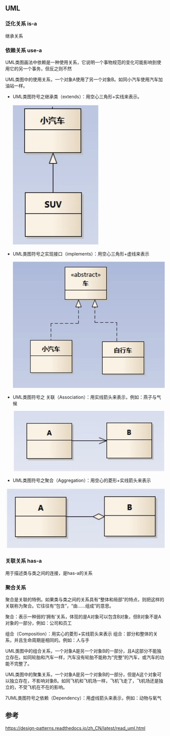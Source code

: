 ## UML

### 泛化关系 is-a

继承关系



### 依赖关系 use-a

UML类图画法中依赖是一种使用关系，它说明一个事物规范的变化可能影响到使用它的另一个事务，但反之则不然

UML类图中的使用关系，一个对象A使用了另一个对象B。如同小汽车使用汽车加油站一样。

* UML类图符号之继承类（extends）：用空心三角形+实线来表示。

  ![image-20211208134402893](./image-20211208134402893.png)

* UML类图符号之实现接口（implements）：用空心三角形+虚线来表示

  ![image-20211208134504302](./image-20211208134504302.png)

* UML类图符号之 关联（Association）：用实线箭头来表示，例如：燕子与气候

  ![image-20211208134605141](./image-20211208134605141.png)

* UML类图符号之聚合（Aggregation）：用空心的菱形+实线箭头来表示

![image-20211208134639170](./image-20211208134639170.png)

### 关联关系 has-a

用于描述类与类之间的连接，是has­-a的关系





### 聚合关系

聚合是关联的特例。如果类与类之间的关系具有“整体和局部”的特点，则把这样的关联称为聚合。它往往有“包含”，“由……组成”的意思。

聚合：表示一种弱的‘拥有’关系，体现的是A对象可以包含B对象，但B对象不是A对象的一部分，例如：公司和员工

组合（Composition）：用实心的菱形+实线箭头来表示
组合：部分和整体的关系，并且生命周期是相同的。例如：人与手

UML类图中的组合关系，一个对象A是另一个对象B的一部分，且A这部分不能独立存在。如同轮胎和汽车一样，汽车没有轮胎不能称为“完整”的汽车，或汽车的功能不完整了。

UML类图中的聚集关系，一个对象A是另一个对象B的一部分，但是A这个对象可以独立存在，不影响对象B。如同飞机和飞机场一样，飞机飞走了，飞机场还是独立的，不受飞机在不在的影响。

7UML类图符号之依赖（Dependency）：用虚线箭头来表示，例如：动物与氧气





## 参考

https://design-patterns.readthedocs.io/zh_CN/latest/read_uml.html

